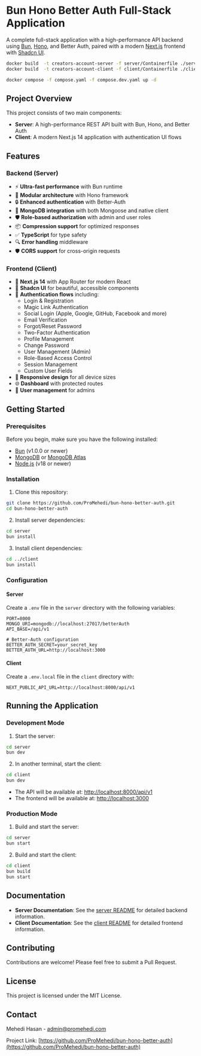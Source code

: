 # Bun Hono Better Auth Full-Stack Application

A complete full-stack application with a high-performance API backend using [Bun](https://bun.sh), [Hono](https://hono.dev), and Better Auth, paired with a modern [Next.js](https://nextjs.org) frontend with [Shadcn UI](https://ui.shadcn.com/).

```bash
docker build  -t creators-account-server -f server/Containerfile ./server
docker build  -t creators-account-client -f client/Containerfile ./client

docker compose -f compose.yaml -f compose.dev.yaml up -d
```

## Project Overview

This project consists of two main components:

- **Server**: A high-performance REST API built with Bun, Hono, and Better Auth
- **Client**: A modern Next.js 14 application with authentication UI flows

## Features

### Backend (Server)

- ⚡️ **Ultra-fast performance** with Bun runtime
- 🧩 **Modular architecture** with Hono framework
- 🔒 **Enhanced authentication** with Better-Auth
- 🔌 **MongoDB integration** with both Mongoose and native client
- 🛡️ **Role-based authorization** with admin and user roles
- 📦 **Compression support** for optimized responses
- ✅ **TypeScript** for type safety
- 🔍 **Error handling** middleware
- 🛡️ **CORS support** for cross-origin requests

### Frontend (Client)

- 🚀 **Next.js 14** with App Router for modern React
- 💅 **Shadcn UI** for beautiful, accessible components
- 🔐 **Authentication flows** including:
  - Login & Registration
  - Magic Link Authentication
  - Social Login (Apple, Google, GitHub, Facebook and more)
  - Email Verification
  - Forgot/Reset Password
  - Two-Factor Authentication
  - Profile Management
  - Change Password
  - User Management (Admin)
  - Role-Based Access Control
  - Session Management
  - Custom User Fields
- 📱 **Responsive design** for all device sizes
- 🌐 **Dashboard** with protected routes
- 👤 **User management** for admins

## Getting Started

### Prerequisites

Before you begin, make sure you have the following installed:

- [Bun](https://bun.sh) (v1.0.0 or newer)
- [MongoDB](https://mongodb.com) or [MongoDB Atlas](https://www.mongodb.com/atlas/database)
- [Node.js](https://nodejs.org) (v18 or newer)

### Installation

1. Clone this repository:

```bash
git clone https://github.com/ProMehedi/bun-hono-better-auth.git
cd bun-hono-better-auth
```

2. Install server dependencies:

```bash
cd server
bun install
```

3. Install client dependencies:

```bash
cd ../client
bun install
```

### Configuration

#### Server

Create a `.env` file in the `server` directory with the following variables:

```
PORT=8000
MONGO_URI=mongodb://localhost:27017/betterAuth
API_BASE=/api/v1

# Better-Auth configuration
BETTER_AUTH_SECRET=your_secret_key
BETTER_AUTH_URL=http://localhost:3000
```

#### Client

Create a `.env.local` file in the `client` directory with:

```
NEXT_PUBLIC_API_URL=http://localhost:8000/api/v1
```

## Running the Application

### Development Mode

1. Start the server:

```bash
cd server
bun dev
```

2. In another terminal, start the client:

```bash
cd client
bun dev
```

- The API will be available at: <http://localhost:8000/api/v1>
- The frontend will be available at: <http://localhost:3000>

### Production Mode

1. Build and start the server:

```bash
cd server
bun start
```

2. Build and start the client:

```bash
cd client
bun build
bun start
```

## Documentation

- **Server Documentation**: See the [server README](/server/README.md) for detailed backend information.
- **Client Documentation**: See the [client README](/client/README.md) for detailed frontend information.

## Contributing

Contributions are welcome! Please feel free to submit a Pull Request.

## License

This project is licensed under the MIT License.

## Contact

Mehedi Hasan - [admin@promehedi.com](mailto:admin@promehedi.com)

Project Link: [https://github.com/ProMehedi/bun-hono-better-auth](https://github.com/ProMehedi/bun-hono-better-auth)
